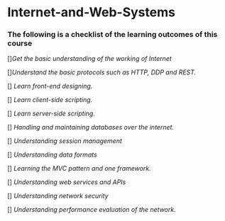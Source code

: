 # Internet-and-Web-Systems
### The following is a checklist of the learning outcomes of this course

[]*Get the basic understanding of the working of Internet*

[]*Understand the basic protocols such as HTTP, DDP and REST.*

[] *Learn front-end designing.*

[] *Learn client-side scripting.*

[] *Learn server-side scripting.*

[] *Handling and maintaining databases over the internet.*

[] *Understanding session management*

[] *Understanding data formats*

[] *Learning the MVC pattern and one framework.*

[] *Understanding web services and APIs*

[] *Understanding network security*

[] *Understanding performance evaluation of the network.*
